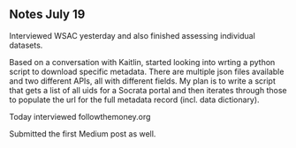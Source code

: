 ## Notes July 19

Interviewed WSAC yesterday and also finished assessing individual datasets.

Based on a conversation with Kaitlin, started looking into wrting a python script to download specific metadata.  There are multiple json files available and two different APIs, all with different fields.  My plan is to write a script that gets a list of all uids for a Socrata portal and then iterates through those to populate the url for the full metadata record (incl. data dictionary).

Today interviewed followthemoney.org

Submitted the first Medium post as well.
